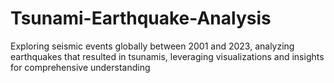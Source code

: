# Tsunami-Earthquake-Analysis
Exploring seismic events globally between 2001 and 2023, analyzing earthquakes that resulted in tsunamis, leveraging visualizations and insights for comprehensive understanding 
